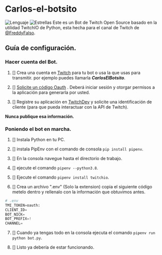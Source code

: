 # Carlos-el-botsito
![Lenguaje](https://img.shields.io/badge/Python-3.8-yellow?style=plastic&logo=python)
![Estrellas](https://img.shields.io/github/stars/pandao/carlos-el-botsito.svg)
Este es un Bot de Twitch Open Source basado en la utilidad TwitchIO de Python, esta hecha para el canal de Twitch de [@FreddyFalso](https://twitch.tv/freddyfalso).

## Guía de configuración.

### Hacer cuenta del Bot.

1. [] Crea una cuenta en [Twitch](https://twitch.tv/) para tu bot o usa la que usas para transmitir. por ejemplo puedes llamarla ***CarlosElBotsito***.

2. [] [Solicite un código Oauth](https://twitchapps.com/tmi/) . Deberá iniciar sesión y otorgar permisos a la aplicación para generarla por usted.

3. [] Registre su aplicación en [TwitchDev](https://dev.twitch.tv/console/apps/create) y solicite una identificación de cliente (para que pueda interactuar con la API de Twitch).

**Nunca publique esa información.**

### Poniendo el bot en marcha.

1. [] Instala Python en tu PC.

2. [] instala PipEnv con el comando de consola `pip install pipenv`. 

3. [] En la consola navegue hasta el directorio de trabajo.

4. [] ejecute el comando `pipenv --python3.8`.

5. [] Ejecute el comando `pipenv install twitchio`.

6. [] Crea un archivo ".env" (Solo la extension) copia el siguiente código metelo dentro y rellenalo con la información que obtuvimos antes.

```python
# .env
TMI_TOKEN=oauth:
CLIENT_ID=
BOT_NICK=
BOT_PREFIX=!
CHANNEL=
```

7. [] Cuando ya tengas todo en la consola ejecuta el comando `pipenv run python bot.py`.

8. [] Listo ya debería de estar funcionando.
